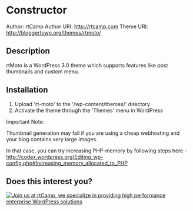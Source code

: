 # Constructor  

Author: rtCamp
Author URI: http://rtcamp.com
Theme URI: http://bloggertowp.org/themes/rtmoto/

## Description 

rtMoto is a WordPress 3.0 theme which supports features like post thumbnails and custom menu.

## Installation

1. Upload 'rt-moto' to the '/wp-content/themes/' directory
2. Activate the theme through the 'Themes' menu in WordPress	

Important Note:

Thumbnail generation may fail if you are using a cheap webhosting and your blog contains very large images.

In that case, you can try increasing PHP-memory by following steps here - http://codex.wordpress.org/Editing_wp-config.php#Increasing_memory_allocated_to_PHP

## Does this interest you?

<a href="https://rtcamp.com/"><img src="https://rtcamp.com/wp-content/uploads/2019/04/github-banner@2x.png" alt="Join us at rtCamp, we specialize in providing high performance enterprise WordPress solutions"></a>
